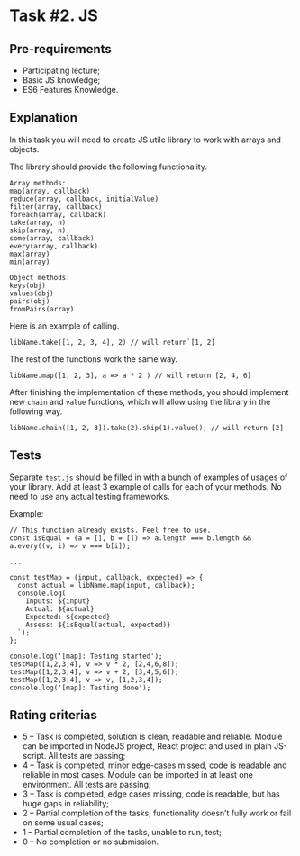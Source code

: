 # Task #2. JS
## Pre-requirements
- Participating lecture;
- Basic JS knowledge;
- ES6 Features Knowledge.
## Explanation
In this task you will need to create JS utile library to work with arrays and objects.


The library should provide the following functionality.
```
Array methods:
map(array, callback)
reduce(array, callback, initialValue)
filter(array, callback)
foreach(array, callback)
take(array, n)
skip(array, n)
some(array, callback)
every(array, callback)
max(array)
min(array)

Object methods:
keys(obj)
values(obj)
pairs(obj)
fromPairs(array)
```
Here is an example of calling.
```
libName.take([1, 2, 3, 4], 2) // will return`[1, 2]
```
The rest of the functions work the same way.
```
libName.map([1, 2, 3], a => a * 2 ) // will return [2, 4, 6]
```

After finishing the implementation of these methods, you should implement new `chain` and `value` functions, which will allow using the library in the following way.
```
libName.chain([1, 2, 3]).take(2).skip(1).value(); // will return [2]
```
## Tests
Separate `test.js` should be filled in with a bunch of examples of usages of your library. Add at least 3 example of calls for each of your methods. No need to use any actual testing frameworks.

Example:
```
// This function already exists. Feel free to use.
const isEqual = (a = [], b = []) => a.length === b.length && a.every((v, i) => v === b[i]);

...

const testMap = (input, callback, expected) => {
  const actual = libName.map(input, callback);
  console.log(`
    Inputs: ${input}
    Actual: ${actual}
    Expected: ${expected}
    Assess: ${isEqual(actual, expected)}
  `);
};

console.log('[map]: Testing started');
testMap([1,2,3,4], v => v * 2, [2,4,6,8]);
testMap([1,2,3,4], v => v + 2, [3,4,5,6]);
testMap([1,2,3,4], v => v, [1,2,3,4]);
console.log('[map]: Testing done');

```

## Rating criterias
- 5 – Task is completed, solution is clean, readable and reliable. Module can be imported in NodeJS project, React project and used in plain JS-script. All tests are passing;
- 4 – Task is completed, minor edge-cases missed, code is readable and reliable in most cases. Module can be imported in at least one environment. All tests are passing;
- 3 – Task is completed, edge cases missing, code is readable, but has huge gaps in reliability;
- 2 – Partial completion of the tasks, functionality doesn’t fully work or fail on some usual cases;
- 1 – Partial completion of the tasks, unable to run, test;
- 0 – No completion or no submission.

